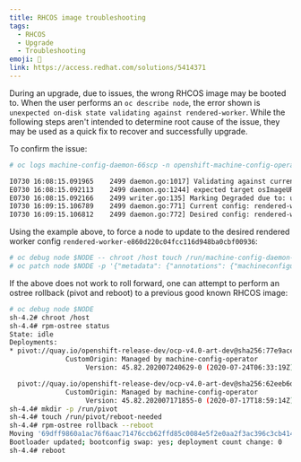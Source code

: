 ```yaml
---
title: RHCOS image troubleshooting
tags:
  - RHCOS
  - Upgrade
  - Troubleshooting
emoji: 🧰
link: https://access.redhat.com/solutions/5414371
---
```


During an upgrade, due to issues, the wrong RHCOS image may be booted to. When the user performs an `oc describe node`, the error shown is `unexpected on-disk state validating against rendered-worker`. While the following steps aren't intended to determine root cause of the issue, they may be used as a quick fix to recover and successfully upgrade.

To confirm the issue:

```sh
# oc logs machine-config-daemon-66scp -n openshift-machine-config-operator -c machine-config-daemon

I0730 16:08:15.091965    2499 daemon.go:1017] Validating against current config rendered-worker-f46b7f311463bdfea3c95e3e2f04ed03
E0730 16:08:15.092113    2499 daemon.go:1244] expected target osImageURL quay.io/openshift-release-dev/ocp-v4.0-art-dev@sha256:62eeb6da08efd1a7722cce7ab709366066464f97e74d14773818abb07ce3f7a7
E0730 16:08:15.092166    2499 writer.go:135] Marking Degraded due to: unexpected on-disk state validating against rendered-worker-f46b7f311463bdfea3c95e3e2f04ed03
I0730 16:09:15.106789    2499 daemon.go:771] Current config: rendered-worker-f46b7f311463bdfea3c95e3e2f04ed03
I0730 16:09:15.106812    2499 daemon.go:772] Desired config: rendered-worker-e860d220c04fcc116d948ba0cbf00936
```

Using the example above, to force a node to update to the desired rendered worker config `rendered-worker-e860d220c04fcc116d948ba0cbf00936`:

```sh
# oc debug node $NODE -- chroot /host touch /run/machine-config-daemon-force
# oc patch node $NODE -p '{"metadata": {"annotations": {"machineconfiguration.openshift.io/currentConfig": "rendered-worker-e860d220c04fcc116d948ba0cbf00936"}}}'
```

If the above does not work to roll forward, one can attempt to perform an ostree rollback (pivot and reboot) to a previous good known RHCOS image:

```sh
# oc debug node $NODE
sh-4.2# chroot /host
sh-4.4# rpm-ostree status
State: idle
Deployments:
* pivot://quay.io/openshift-release-dev/ocp-v4.0-art-dev@sha256:77e9ace116cec652637a79449dea00c6b4af5463ca2474463549cf145bc44438
              CustomOrigin: Managed by machine-config-operator
                   Version: 45.82.202007240629-0 (2020-07-24T06:33:19Z)

  pivot://quay.io/openshift-release-dev/ocp-v4.0-art-dev@sha256:62eeb6da08efd1a7722cce7ab709366066464f97e74d14773818abb07ce3f7a7
              CustomOrigin: Managed by machine-config-operator
                   Version: 45.82.202007171855-0 (2020-07-17T18:59:14Z)
sh-4.4# mkdir -p /run/pivot
sh-4.4# touch /run/pivot/reboot-needed
sh-4.4# rpm-ostree rollback --reboot
Moving '69dff9860a1ac76f6aac71476ccb62ffd85c0084e5f2e0aa2f3ac396c3cb4142.0' to be first deployment
Bootloader updated; bootconfig swap: yes; deployment count change: 0
sh-4.4# reboot
```
